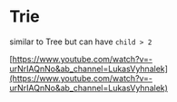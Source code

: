 # Trie

similar to Tree but can have `child > 2`

[https://www.youtube.com/watch?v=-urNrIAQnNo&ab_channel=LukasVyhnalek](https://www.youtube.com/watch?v=-urNrIAQnNo&ab_channel=LukasVyhnalek)